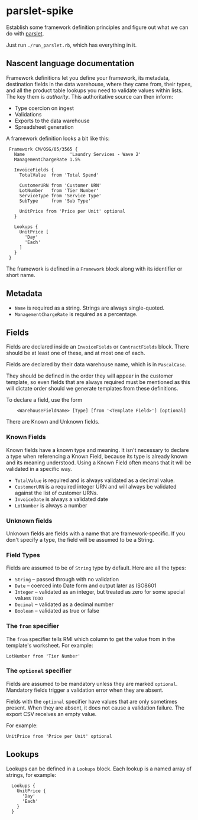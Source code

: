 # parslet-spike

Establish some framework definition principles and figure out what we can do 
with [parslet](http://kschiess.github.io/parslet/).

Just run `./run_parslet.rb`, which has everything in it.

## Nascent language documentation

Framework definitions let you define your framework, its metadata, destination
fields in the data warehouse, where they came from, their types, and all the product table
lookups you need to validate values within lists. The key them is *authority*. 
This authoritative source can then inform:

- Type coercion on ingest
- Validations
- Exports to the data warehouse
- Spreadsheet generation

A framework definition looks a bit like this:

```
 Framework CM/OSG/05/3565 {
   Name                 'Laundry Services - Wave 2'
   ManagementChargeRate 1.5%

   InvoiceFields {
     TotalValue  from 'Total Spend'

     CustomerURN from 'Customer URN'
     LotNumber   from 'Tier Number'
     ServiceType from 'Service Type'
     SubType     from 'Sub Type'

     UnitPrice from 'Price per Unit' optional
   }
   
   Lookups {
     UnitPrice [
       'Day'
       'Each'
     ]
   }
 } 
```

The framework is defined in a `Framework` block along with its identifier or short name. 

## Metadata

- `Name` is required as a string. Strings are always single-quoted.
- `ManagementChargeRate` is required as a percentage.

## Fields

Fields are declared inside an `InvoiceFields` or `ContractFields` block. There should be
at least one of these, and at most one of each.

Fields are declared by their data warehouse name, which is in `PascalCase`. 

They should be defined in the order they will appear in the customer template, so even fields
that are always required must be mentioned as this will dictate order should we generate
templates from these definitions.

To declare a field, use the form

```
    <WarehouseFieldName> [Type] [from '<Template Field>'] [optional] 
```

There are Known and Unknown fields. 

### Known Fields

Known fields have a known type and meaning. It isn't necessary to declare a type when 
referencing a Known Field, because its type is already known and its meaning understood.
Using a Known Field often means that it will be validated in a specific way.

- `TotalValue` is required and is always validated as a decimal value.
- `CustomerURN` is a required integer URN and will always be validated against the list of
  customer URNs.
- `InvoiceDate` is always a validated date
- `LotNumber` is always a number

### Unknown fields

Unknown fields are fields with a name that are framework-specific. If you don't specify a type,
the field will be assumed to be a String.

### Field Types

Fields are assumed to be of `String` type by default. Here are all the types:

- `String` – passed through with no validation
- `Date` – coerced into Date form and output later as ISO8601
- `Integer` – validated as an integer, but treated as zero for some special values `TODO`
- `Decimal` – validated as a decimal number
- `Boolean` – validated as true or false

### The `from` specifier

The `from` specifier tells RMI which column to get the value from in the template's worksheet.
For example:

`LotNumber from 'Tier Number'`

### The `optional` specifier

Fields are assumed to be mandatory unless they are marked `optional`. Mandatory fields
trigger a validation error when they are absent.

Fields with the `optional` specifier have values that are only sometimes present. 
When they are absent, it does not cause a validation failure. The export CSV receives an 
empty value.

For example:

`UnitPrice from 'Price per Unit' optional`

## Lookups

Lookups can be defined in a `Lookups` block. Each lookup is a named array of strings, for example:

```
  Lookups {
    UnitPrice {
      'Day'
      'Each'
    }
  }
```